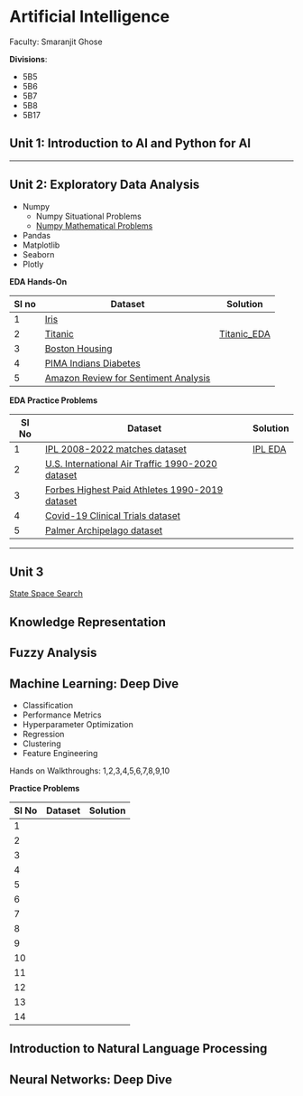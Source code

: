 # Artificial Intelligence

Faculty: Smaranjit Ghose

**Divisions**:
- 5B5
- 5B6
- 5B7
- 5B8
- 5B17




## Unit 1: Introduction to AI and Python for AI


---

## Unit 2: Exploratory Data Analysis

- Numpy
    - Numpy Situational Problems  
    - [Numpy Mathematical Problems](./Numpy_Mathematical_Problems.ipynb)
- Pandas
- Matplotlib
- Seaborn
- Plotly

**EDA Hands-On** 

|Sl no | Dataset | Solution|
|------|---------|---------|
|1|[Iris](https://www.kaggle.com/datasets/uciml/iris)||
|2|[Titanic](https://www.kaggle.com/competitions/titanic)| [Titanic_EDA](./EDA_Problems/Titanic_EDA.ipynb)|
|3|[Boston Housing](https://www.kaggle.com/c/boston-housing)||
|4|[PIMA Indians Diabetes](https://www.kaggle.com/datasets/uciml/pima-indians-diabetes-database)||
|5|[Amazon Review for Sentiment Analysis](https://www.kaggle.com/datasets/bittlingmayer/amazonreviews)||


**EDA Practice Problems**

|Sl No|Dataset|Solution|
|-----|-------|--------|
| 1 | [IPL 2008-2022 matches dataset](https://www.kaggle.com/datasets/vora1011/ipl-2008-to-2021-all-match-dataset) | [IPL EDA](./EDA_Problems/IPL_EDA.ipynb) | 
| 2 | [U.S. International Air Traffic 1990-2020 dataset ](https://www.kaggle.com/datasets/parulpandey/us-international-air-traffic-data)| | 
| 3 | [Forbes Highest Paid Athletes 1990-2019 dataset](https://www.kaggle.com/datasets/parulpandey/forbes-highest-paid-athletes-19902019) | | 
| 4 | [Covid-19 Clinical Trials dataset](https://www.kaggle.com/datasets/parulpandey/covid19-clinical-trials-dataset) | | 
| 5 | [Palmer Archipelago dataset](https://www.kaggle.com/datasets/parulpandey/palmer-archipelago-antarctica-penguin-data)| | 

---

## Unit 3

[State Space Search](https://docs.google.com/presentation/d/1RWcXZaFgThKbOM9FM3CF5n7nMAgfsE83FDUiGRMaDKI/edit?usp=sharing)

## Knowledge Representation

## Fuzzy Analysis

## Machine Learning: Deep Dive

- Classification
- Performance Metrics
- Hyperparameter Optimization
- Regression
- Clustering
- Feature Engineering


Hands on Walkthroughs: 1,2,3,4,5,6,7,8,9,10

**Practice Problems**

|Sl No|Dataset|Solution|
|-----|-------|--------|
| 1 |  | | 
| 2 | | | 
| 3 | | | 
| 4 | | | 
| 5 | | | 
| 6 | | | 
| 7 | | | 
| 8 | | | 
| 9 | | |
|10 | | |
| 11 | | |
| 12 | | |
| 13 | | |
| 14 | | |

## Introduction to Natural Language Processing


## Neural Networks: Deep Dive

